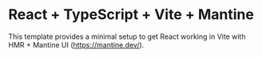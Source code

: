 # React + TypeScript + Vite + Mantine

This template provides a minimal setup to get React working in Vite with HMR + Mantine UI (https://mantine.dev/).


